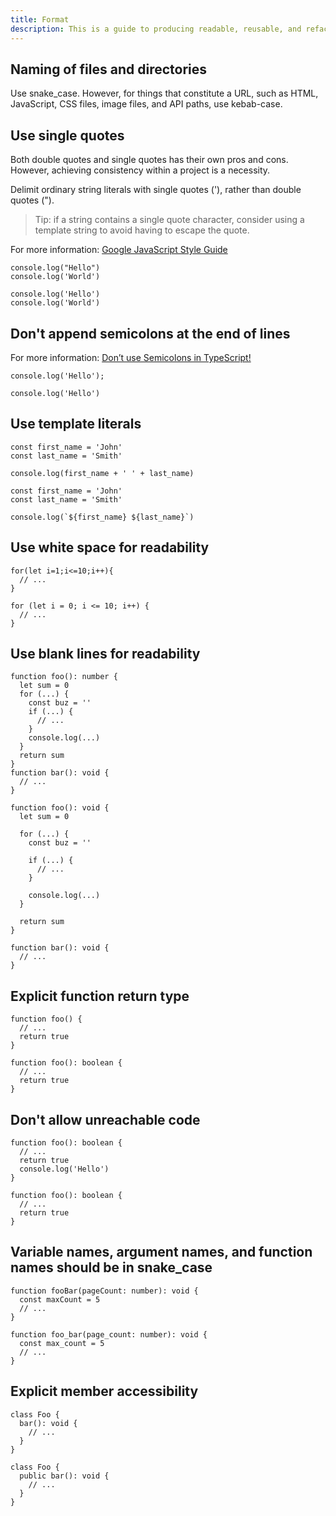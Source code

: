 ```yaml
---
title: Format
description: This is a guide to producing readable, reusable, and refactorable software for TypeScript.
---
```


## Naming of files and directories

Use snake_case.
However, for things that constitute a URL, such as HTML, JavaScript, CSS files, image files, and API paths, use kebab-case.

## Use single quotes

Both double quotes and single quotes has their own pros and cons. However, achieving consistency within a project is a necessity.

Delimit ordinary string literals with single quotes ('), rather than double quotes (").

> Tip: if a string contains a single quote character, consider using a template string to avoid having to escape the quote.

For more information: [Google JavaScript Style Guide](https://google.github.io/styleguide/jsguide.html#features-strings-use-single-quotes)

```ts::Bad
console.log("Hello")
console.log('World')
```

```ts::Good
console.log('Hello')
console.log('World')
```

## Don't append semicolons at the end of lines

For more information: [Don’t use Semicolons in TypeScript!](https://medium.com/@eugenkiss/dont-use-semicolons-in-typescript-474ccfe4bdb3)

```ts::General
console.log('Hello');
```

```ts::Our Style
console.log('Hello')
```

## Use template literals

```ts::Old-fashioned
const first_name = 'John'
const last_name = 'Smith'

console.log(first_name + ' ' + last_name)
```

```ts::Good
const first_name = 'John'
const last_name = 'Smith'

console.log(`${first_name} ${last_name}`)
```

## Use white space for readability

```ts::Bad
for(let i=1;i<=10;i++){
  // ...
}
```

```ts::Good
for (let i = 0; i <= 10; i++) {
  // ...
}
```

## Use blank lines for readability

```ts::Bad
function foo(): number {
  let sum = 0
  for (...) {
    const buz = ''
    if (...) {
      // ...
    }
    console.log(...)
  }
  return sum
}
function bar(): void {
  // ...
}
```

```ts::Good
function foo(): void {
  let sum = 0

  for (...) {
    const buz = ''

    if (...) {
      // ...
    }

    console.log(...)
  }

  return sum
}

function bar(): void {
  // ...
}
```

## Explicit function return type

```ts::Bad
function foo() {
  // ...
  return true
}
```

```ts::Good
function foo(): boolean {
  // ...
  return true
}
```

## Don't allow unreachable code

```ts::Bad
function foo(): boolean {
  // ...
  return true
  console.log('Hello')
}
```

```ts::Good
function foo(): boolean {
  // ...
  return true
}
```

## Variable names, argument names, and function names should be in snake_case

```ts::General
function fooBar(pageCount: number): void {
  const maxCount = 5
  // ...
}
```

```ts::Our Style
function foo_bar(page_count: number): void {
  const max_count = 5
  // ...
}
```

## Explicit member accessibility

```ts::Bad
class Foo {
  bar(): void {
    // ...
  }
}
```

```ts::Good
class Foo {
  public bar(): void {
    // ...
  }
}
```
